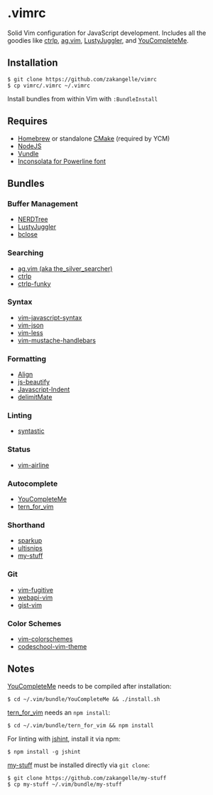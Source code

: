 # .vimrc

Solid Vim configuration for JavaScript development. Includes all the goodies like [ctrlp](https://github.com/kien/ctrlp.vim), [ag.vim](https://github.com/rking/ag.vim), [LustyJuggler](https://github.com/vim-scripts/LustyJuggler), and [YouCompleteMe](https://github.com/Valloric/YouCompleteMe).

## Installation
```
$ git clone https://github.com/zakangelle/vimrc
$ cp vimrc/.vimrc ~/.vimrc
```

Install bundles from within Vim with `:BundleInstall`

## Requires
+ [Homebrew](http://brew.sh/) or standalone [CMake](http://www.cmake.org/cmake/resources/software.html) (required by YCM)
+ [NodeJS](https://github.com/joyent/node)
+ [Vundle](https://github.com/gmarik/Vundle.vim)
+ [Inconsolata for Powerline font](https://github.com/Lokaltog/powerline-fonts/tree/master/Inconsolata)

## Bundles

### Buffer Management
+ [NERDTree](https://github.com/scrooloose/nerdtree)
+ [LustyJuggler](https://github.com/vim-scripts/LustyJuggler)
+ [bclose](https://github.com/rbgrouleff/bclose.vim)

### Searching
+ [ag.vim (aka the_silver_searcher)](https://github.com/rking/ag.vim)
+ [ctrlp](https://github.com/kien/ctrlp.vim)
+ [ctrlp-funky](https://github.com/tacahiroy/ctrlp-funky)

### Syntax
+ [vim-javascript-syntax](https://github.com/jelera/vim-javascript-syntax)
+ [vim-json](https://github.com/elzr/vim-json)
+ [vim-less](https://github.com/groenewege/vim-less)
+ [vim-mustache-handlebars](https://github.com/mustache/vim-mustache-handlebars)

### Formatting
+ [Align](https://github.com/vim-scripts/Align)
+ [js-beautify](https://github.com/einars/js-beautify)
+ [Javascript-Indent](https://github.com/pangloss/vim-javascript)
+ [delimitMate](https://github.com/Raimondi/delimitMate)

### Linting
+ [syntastic](https://github.com/scrooloose/syntastic)

### Status
+ [vim-airline](https://github.com/bling/vim-airline)

### Autocomplete
+ [YouCompleteMe](https://github.com/Valloric/YouCompleteMe)
+ [tern_for_vim](https://github.com/marijnh/tern_for_vim)

### Shorthand
+ [sparkup](https://github.com/rstacruz/sparkup)
+ [ultisnips](https://github.com/SirVer/ultisnips)
+ [my-stuff](https://github.com/zakangelle/my-stuff)

### Git
+ [vim-fugitive](https://github.com/tpope/vim-fugitive)
+ [webapi-vim](https://github.com/mattn/webapi-vim)
+ [gist-vim](https://github.com/mattn/gist-vim)

### Color Schemes
+ [vim-colorschemes](https://github.com/flazz/vim-colorschemes)
+ [codeschool-vim-theme](https://github.com/29decibel/codeschool-vim-theme)

## Notes
[YouCompleteMe](https://github.com/Valloric/YouCompleteMe) needs to be compiled after installation:

```
$ cd ~/.vim/bundle/YouCompleteMe && ./install.sh
```

[tern_for_vim](https://github.com/marijnh/tern_for_vim) needs an `npm install`:

```
$ cd ~/.vim/bundle/tern_for_vim && npm install
```

For linting with [jshint](https://www.npmjs.org/package/jshint), install it via npm:

```
$ npm install -g jshint
```

[my-stuff](https://github.com/zakangelle/my-stuff) must be installed directly via `git clone`:

```
$ git clone https://github.com/zakangelle/my-stuff
$ cp my-stuff ~/.vim/bundle/my-stuff
```
